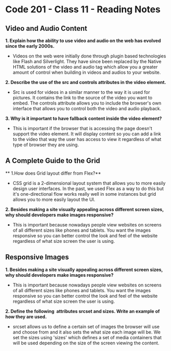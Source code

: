# Code 201 - Class 11 - Reading Notes

## Video and Audio Content

**1. Explain how the ability to use video and audio on the web has evolved since the early 2000s.**

- Videos on the web were initially done through plugin based technologies like Flash and Silverlight. They have since been replaced by the Native HTML solutions of the video and audio tag which allow you a greater amount of control when building in videos and audios to your website.

**2. Describe the use of the src and controls attributes in the video element.**

- Src is used for videos in a similar manner to the way it is used for pictures. It contains the link to the source of the video you want to embed. The controls attribute allows you to include the browser's own interface that allows you to control both the video and audio playback.

**3. Why is it important to have fallback content inside the video element?**

- This is important if the browser that is accessing the page doesn't support the video element. It will display content so you can add a link to the video that way the user has access to view it regardless of what type of browser they are using.

## A Complete Guide to the Grid

** 1.How does Grid layout differ from Flex?**

- CSS grid is a 2-dimensional layout system that allows you to more easily design user interfaces. In the past, we used Flex as a way to do this but it's one-directional flow works really well in some instances but grid allows you to more easily layout the UI.

**2. Besides making a site visually appealing across different screen sizes, why should developers make images responsive?**

- This is important because nowadays people view websites on screens of all different sizes like phones and tablets. You want the images responsive so you can better control the look and feel of the website regardless of what size screen the user is using.

## Responsive Images

**1. Besides making a site visually appealing across different screen sizes, why should developers make images responsive?**

- This is important because nowadays people view websites on screens of all different sizes like phones and tablets. You want the images responsive so you can better control the look and feel of the website regardless of what size screen the user is using.

**2. Define the following <img> attributes srcset and sizes. Write an example of how they are used.**

- srcset allows us to define a certain set of images the browser will use and choose from and it also sets the what size each image will be. We set the sizes using 'sizes' which defines a set of media containers that will be used depending on the size of the screen viewing the content.


